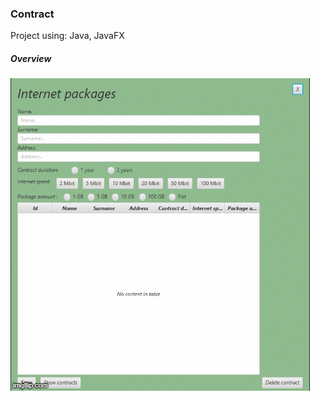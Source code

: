 ### Contract ###
Project using: Java, JavaFX

##### Overview #####
![Alt Text](https://github.com/aleksandramarjanovic/Contract/blob/master/ugovor_project/represent.gif)

